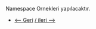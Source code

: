 Namespace Ornekleri yapılacaktır. 

* [<-- Geri](https://github.com/softwareoneturkey/swo-k8s-tepmlates/tree/main/Label%20and%20Selectors) [/ ileri -->  ](https://github.com/softwareoneturkey/swo-k8s-tepmlates/tree/main/Service) 
